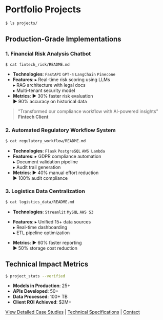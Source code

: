 # Portfolio Projects

```bash
$ ls projects/
```

## Production-Grade Implementations

### 1. Financial Risk Analysis Chatbot
```bash
$ cat fintech_risk/README.md
```
- **Technologies**: `FastAPI` `GPT-4` `LangChain` `Pinecone`
- **Features**:
  ▸ Real-time risk scoring using LLMs  
  ▸ RAG architecture with legal docs  
  ▸ Multi-tenant security model
- **Metrics**:
  ▶ 30% faster risk evaluation  
  ▶ 90% accuracy on historical data

> "Transformed our compliance workflow with AI-powered insights"  
**Fintech Client**

### 2. Automated Regulatory Workflow System
```bash
$ cat regulatory_workflow/README.md
```
- **Technologies**: `Flask` `PostgreSQL` `AWS Lambda`
- **Features**:
  ▸ GDPR compliance automation  
  ▸ Document validation pipeline  
  ▸ Audit trail generation
- **Metrics**:
  ▶ 40% manual effort reduction  
  ▶ 100% audit compliance

### 3. Logistics Data Centralization
```bash
$ cat logistics_data/README.md
```
- **Technologies**: `Streamlit` `MySQL` `AWS S3`

- **Features**:
  ▸ Unified 15+ data sources  
  ▸ Real-time dashboarding  
  ▸ ETL pipeline optimization
  
- **Metrics**:
  ▶ 60% faster reporting  
  ▶ 50% storage cost reduction

## Technical Impact Metrics
```bash
$ project_stats --verified
```
- **Models in Production**: 25+  
- **APIs Developed**: 50+  
- **Data Processed**: 100+ TB  
- **Client ROI Achieved**: $2M+  


[View Detailed Case Studies](ai-solutions.md) | [Technical Specifications](expertise.md) | [Contact](contact.md)
